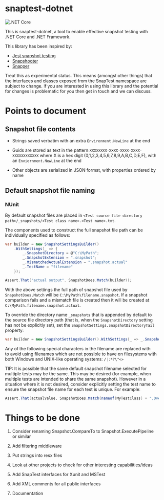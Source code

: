 # snaptest-dotnet

![.NET Core](https://github.com/chrisg2/snaptest-dotnet/workflows/.NET%20Core/badge.svg)

This is snaptest-dotnet, a tool to enable effective snapshot testing with .NET Core and .NET Framework.

This library has been inspired by:
- [Jest snapshot testing](https://jestjs.io/docs/en/snapshot-testing)
- [Snapshooter](https://github.com/SwissLife-OSS/snapshooter)
- [Snapper](https://theramis.github.io/Snapper/)

Treat this as experimental status. This means (amongst other things) that the interfaces and classes exposed from the SnapTest namespace are subject to change. If you are interested in using this library and the potential for changes is problematic for you then get in touch and we can discuss.

# Points to document

## Snapshot file contents

- Strings saved verbatim with an extra `Environment.NewLine` at the end

- Guids are stored as text in the pattern `XXXXXXXX-XXXX-XXXX-XXXX-XXXXXXXXXXXX` where X is a hex digit (0,1,2,3,4,5,6,7,8,9,A,B,C,D,E,F), with an `Enviornment.NewLine` at the end

- Other objects are serialized in JSON format, with properties ordered by name


## Default snapshot file naming

### NUnit

By default snapshot files are placed in `<Test source file directory path>/_snapshots/<Test class name>.<Test name>.txt`.

The components used to construct the full snapshot file path can be individually specified as follows:

```C#
var builder = new SnapshotSettingsBuilder()
    .WithSettings(_ => {
        _.SnapshotDirectory = @"C:\MyPath";
        _.SnapshotExtension = ".snapshot";
        _.MismatchedActualExtension = ".snapshot.actual"
        _.TestName = "filename"
    });

Assert.That("actual output", SnapshotDoes.Match(builder));
```

With the above settings the full path of snapshot file used by `SnapshotDoes.Match` will be `C:\MyPath\filename.snapshot`. If a snapshot comparison fails and a mismatch file is created then it will be created at `C:\MyPath.filename.snapshot.actual`.

To override the directory name `_snapshots` that is appended by default to the source file directory path (that is, when the `SnapshotDirectory` setting has not be explicitly set), set the `SnapshotSettings.SnapshotDirectoryTail` property:
```C#
var builder = new SnapshotSettingsBuilder().WithSettings(_ => _.SnapshotDirectoryTail = ".snapshots");
```

Any of the following special characters in the filename are replaced with `_` to avoid using filenames which are not possible to have on filesystems with both Windows and UNIX-like operating systems: `/|:*?\"<>`

TIP: It is possible that the same default snapshot filename selected for multiple tests may be the same. This may be desired (for example, when multiple tests are intended to share the same snapshot). However in a situation where it is not desired, consider explicitly setting the test name to ensure the snapshot file name for each test is unique. For example:

```C#
Assert.That(actualValue, SnapshotDoes.Match(nameof(MyTestClass) + ".Overridden_test_name_that_is_unique"));
```


# Things to be done

1. Consider renaming Snapshot.CompareTo to Snapshot.ExecutePipeline or similar

1. Add filtering middleware

1. Put strings into resx files

1. Look at other projects to check for other interesting capabilities/ideas

1. Add SnapTest interfaces for Xunit and MSTest

1. Add XML comments for all public interfaces

1. Documentation
